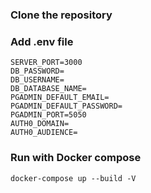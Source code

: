 
### Clone the repository

### Add .env file

```
SERVER_PORT=3000
DB_PASSWORD=
DB_USERNAME=
DB_DATABASE_NAME=
PGADMIN_DEFAULT_EMAIL=
PGADMIN_DEFAULT_PASSWORD=
PGADMIN_PORT=5050
AUTH0_DOMAIN=
AUTH0_AUDIENCE=

```

### Run with Docker compose

```
docker-compose up --build -V
```

